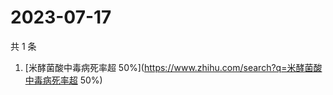 # 2023-07-17

共 1 条

<!-- BEGIN -->
<!-- 最后更新时间 Mon Jul 17 2023 06:08:33 GMT+0800 (China Standard Time) -->

1. [米酵菌酸中毒病死率超
   50%](https://www.zhihu.com/search?q=米酵菌酸中毒病死率超 50%)

<!-- END -->
